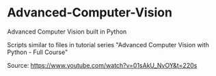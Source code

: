 # Advanced-Computer-Vision
Advanced Computer Vision built in Python

Scripts similar to files in tutorial series "Advanced Computer Vision with Python - Full Course"

Source:
https://www.youtube.com/watch?v=01sAkU_NvOY&t=220s
